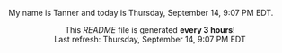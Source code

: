 My name is Tanner and today is Thursday, September 14, 9:07 PM EDT.

<p align="center">This <i>README</i> file is generated <b>every 3 hours</b>!</br>Last refresh: Thursday, September 14, 9:07 PM EDT<br /></p>
